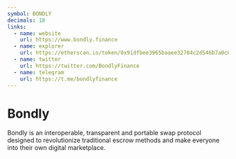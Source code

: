```yaml
---
symbol: BONDLY
decimals: 18
links:
  - name: website
    url: https://www.bondly.finance
  - name: explorer
    url: https://etherscan.io/token/0x91dfbee3965baaee32784c2d546b7a0c62f268c9
  - name: twitter
    url: https://twitter.com/BondlyFinance
  - name: telegram
    url: https://t.me/bondlyfinance
---
```


# Bondly

Bondly is an interoperable, transparent and portable swap protocol designed to revolutionize traditional escrow methods and make everyone into their own digital marketplace.
